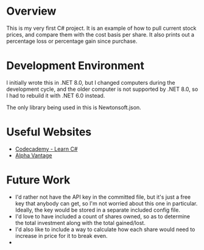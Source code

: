 # Overview

This is my very first C# project. It is an example of how to pull current stock prices, and compare them with the cost basis per share. It also prints out a percentage loss or percentage gain since purchase.

# Development Environment

I initially wrote this in .NET 8.0, but I changed computers during the development cycle, and the older computer is not supported by .NET 8.0, so I had to rebuild it with .NET 6.0 instead.

The only library being used in this is Newtonsoft.json.

# Useful Websites

- [Codecademy - Learn C# ](https://www.codecademy.com/catalog/language/c-sharp)
- [Alpha Vantage](https://www.alphavantage.co/)

# Future Work

- I'd rather not have the API key in the committed file, but it's just a free key that anybody can get, so I'm not worried about this one in particular. Ideally, the key would be stored in a separate included config file.
- I'd love to have included a count of shares owned, so as to determine the total investment along with the total gained/lost.
- I'd also like to include a way to calculate how each share would need to increase in price for it to break even.
- 
